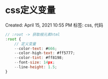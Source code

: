 # css定义变量

Created: April 15, 2021 10:55 PM
标签: css, 代码

```jsx
// :root -> 获取根元素html
:root {
	// 定义变量
	--color-text: #666;
	--color-high-text: #ff5777;
	--color-tint: #ff8198;
	--font-size: 14px;
	--line-height: 1.5;
}
```